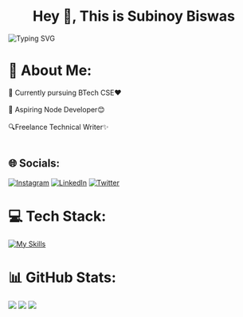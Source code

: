 <h1 align="center">Hey 👋, This is Subinoy Biswas </h1>

![Typing SVG](https://readme-typing-svg.demolab.com?font=&pause=1000&center=true&vCenter=true&width=435&lines=Tech+Enthusiast;Building+DevDotCom;Freelance+Technical+Writer!)


# 💫 About Me:
🔭 Currently pursuing BTech CSE❤️<br><br>🌱 Aspiring Node Developer😊<br><br>🔍Freelance Technical Writer✨<br><br>


## 🌐 Socials:
[![Instagram](https://img.shields.io/badge/Instagram-%23E4405F.svg?logo=Instagram&logoColor=white)](https://instagram.com/biswas.subinoy) [![LinkedIn](https://img.shields.io/badge/LinkedIn-%230077B5.svg?logo=linkedin&logoColor=white)](https://linkedin.com/in/heysubinoy) [![Twitter](https://img.shields.io/badge/Twitter-%231DA1F2.svg?logo=Twitter&logoColor=white)](https://twitter.com/modernlyindian) 
# 💻 Tech Stack:
[![My Skills](https://skillicons.dev/icons?i=py,gcp,c,cpp,nodejs,html,css,js,git,github,vscode)](https://skillicons.dev)
# 📊 GitHub Stats:
![](http://github-profile-summary-cards.vercel.app/api/cards/profile-details?username=subinoybiswas&theme=github_dark)
![](http://github-profile-summary-cards.vercel.app/api/cards/stats?username=subinoybiswas&theme=github_dark)
![](http://github-profile-summary-cards.vercel.app/api/cards/most-commit-language?username=subinoybiswas&theme=github_dark)
